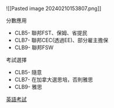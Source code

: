 ![[Pasted image 20240210153807.png]]

分數應用
- CLB5- 聯邦FST、保姆、省提民
- CLB7- 聯邦CEC(透過EE)、部分雇主擔保
- CLB9- 聯邦FSW

考試選擇
- CLB5- 隨意
- CLB7- 在加拿大選思培，否則雅思
- CLB9- 雅思 

[英語考試](https://www.youtube.com/watch?v=4ECoyXiN64Y)
